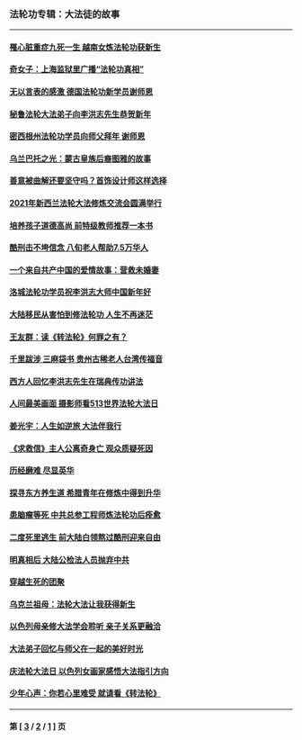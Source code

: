### 法轮功专辑：大法徒的故事
---
#### [罹心脏重症九死一生 越南女炼法轮功获新生](../../pages/nf1147481/n13732766.md?06020430) 
#### [奇女子：上海监狱里广播“法轮功真相”](../../pages/nf1147481/n13726443.md?06020430) 
#### [无以言表的感激 德国法轮功新学员谢师恩](../../pages/nf1147481/n13543790.md?06020430) 
#### [秘鲁法轮大法弟子向李洪志先生恭贺新年](../../pages/nf1147481/n13540182.md?06020430) 
#### [密西根州法轮功学员向师父拜年 谢师恩](../../pages/nf1147481/n13538183.md?06020430) 
#### [乌兰巴托之光：蒙古皇族后裔图雅的故事](../../pages/nf1147481/n13155759.md?06020430) 
#### [善意被曲解还要坚守吗？首饰设计师这样选择](../../pages/nf1147481/n13077575.md?06020430) 
#### [2021年新西兰法轮大法修炼交流会圆满举行](../../pages/nf1147481/n13033149.md?06020430) 
#### [培养孩子道德高尚 前特级教师推荐一本书](../../pages/nf1147481/n12938640.md?06020430) 
#### [酷刑击不垮信念 八旬老人帮助7.5万华人](../../pages/nf1147481/n12880712.md?06020430) 
#### [一个来自共产中国的爱情故事：营救未婚妻](../../pages/nf1147481/n12778386.md?06020430) 
#### [洛城法轮功学员祝李洪志大师中国新年好](../../pages/nf1147481/n12724685.md?06020430) 
#### [大陆移民从害怕到修法轮功 人生不再迷茫](../../pages/nf1147481/n12414325.md?06020430) 
#### [王友群：读《转法轮》何罪之有？](../../pages/nf1147481/n12408647.md?06020430) 
#### [千里跋涉 三麻袋书 贵州古稀老人台湾传福音](../../pages/nf1147481/n12198750.md?06020430) 
#### [西方人回忆李洪志先生在瑞典传功讲法](../../pages/nf1147481/n12099607.md?06020430) 
#### [人间最美画面 摄影师看513世界法轮大法日](../../pages/nf1147481/n12094118.md?06020430) 
#### [姜光宇：人生如逆旅 大法伴我行](../../pages/nf1147481/n12088664.md?06020430) 
#### [《求救信》主人公离奇身亡 观众质疑死因](../../pages/nf1147481/n11845215.md?06020430) 
#### [历经磨难 尽显英华](../../pages/nf1147481/n11723297.md?06020430) 
#### [探寻东方养生道 希腊青年在修炼中得到升华](../../pages/nf1147481/n11494502.md?06020430) 
#### [患脑瘤等死 中共总参工程师炼法轮功后痊愈](../../pages/nf1147481/n11466682.md?06020430) 
#### [二度死里逃生 前大陆白领熬过酷刑迎来自由](../../pages/nf1147481/n11368594.md?06020430) 
#### [明真相后 大陆公检法人员抛弃中共](../../pages/nf1147481/n11358618.md?06020430) 
#### [穿越生死的团聚](../../pages/nf1147481/n11258922.md?06020430) 
#### [乌克兰祖母：法轮大法让我获得新生](../../pages/nf1147481/n11269457.md?06020430) 
#### [以色列母亲修大法学会聆听 亲子关系更融洽](../../pages/nf1147481/n11268195.md?06020430) 
#### [大法弟子回忆与师父在一起的美好时光](../../pages/nf1147481/n11267759.md?06020430) 
#### [庆法轮大法日 以色列女画家感悟大法指引方向](../../pages/nf1147481/n11267735.md?06020430) 
#### [少年心声：你若心里难受 就请看《转法轮》](../../pages/nf1147481/n11267496.md?06020430) 

---
#### 第 [ [3](./3.md?06020430) / [2](./2.md?06020430) / [1](./1.md?06020430) ] 页
